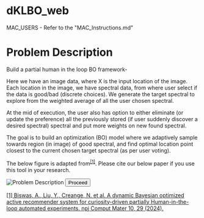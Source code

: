 # dKLBO_web

MAC_USERS - Refer to the "MAC_Instructions.md"

<div className="description-container">
      <h1>Problem Description</h1>
      <p className="description-text">
        Build a partial human in the loop BO framework- 
      </p>
      <p className='description-text'>
        Here we have an image data, where X is the input location of the image.
        Each location in the image, we have spectral data, from where user select if the data is good/bad (discrete choices).
        We generate the target spectral to explore from the weighted average of all the user chosen spectral.
      </p>
      <p className="description-text">
        At the mid of execution, the user also has option to either eliminate (or update the preference) all the previously stored 
        (if user suddenly discover a desired spectral) spectral and put more weights on new found spectral.
      </p>
      <p className="description-text">
        The goal is to build an optimization (BO) model where we adaptively sample towards region (in image) of good spectral, and 
        find optimal location point closest to the current chosen target spectral (as per user voting).
      </p>
      <p className="description-text">
      The below figure is adapted from<sup><a href="https://doi.org/10.1038/s41524-023-01191-5" target="_blank" rel="noopener noreferrer" className="github-link">[1]</a></sup>. Please cite our below paper if you use this tool in your research.
      </p>
      <img src={/frontend/src/styles/images/fig_software.jpg} alt="Problem Description" className="description-image" />
      <button className="proceed-button" onClick={onProceed}>Proceed</button>
      <p className="reference-text"><a href="https://doi.org/10.1038/s41524-023-01191-5" target="_blank" rel="noopener noreferrer" className="github-link"> [1] Biswas, A., Liu, Y., Creange, N. et al. A dynamic Bayesian optimized active recommender system for curiosity-driven partially Human-in-the-loop automated experiments. npj Comput Mater 10, 29 (2024).</a></p>
    </div>
